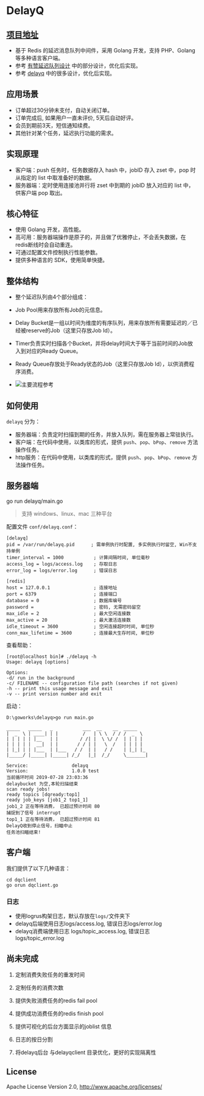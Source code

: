 # DelayQ
## [项目地址](https://github.com/liuxc2016/delayq) 

- 基于 Redis 的延迟消息队列中间件，采用 Golang 开发，支持 PHP、Golang 等多种语言客户端。
- 参考 [有赞延迟队列设计](http://tech.youzan.com/queuing_delay) 中的部分设计，优化后实现。
- 参考 [delayq](https://github.com/mix-basic/delayq) 中的很多设计，优化后实现。

## 应用场景

- 订单超过30分钟未支付，自动关闭订单。
- 订单完成后, 如果用户一直未评价, 5天后自动好评。
- 会员到期前3天，短信通知续费。
- 其他针对某个任务，延迟执行功能的需求。

## 实现原理

- 客户端：push 任务时，任务数据存入 hash 中，jobID 存入 zset 中，pop 时从指定的 list 中取准备好的数据。
- 服务器端：定时使用连接池并行将 zset 中到期的 jobID 放入对应的 list 中，供客户端 pop 取出。

## 核心特征

- 使用 Golang 开发，高性能。
- 高可用：服务器端操作是原子的，并且做了优雅停止，不会丢失数据，在redis断线时会自动重连。
- 可通过配置文件控制执行性能参数。
- 提供多种语言的 SDK，使用简单快捷。

## 整体结构

- 整个延迟队列由4个部分组成：
- Job Pool用来存放所有Job的元信息。
- Delay Bucket是一组以时间为维度的有序队列，用来存放所有需要延迟的／已经被reserve的Job（这里只存放Job Id）。
- Timer负责实时扫描各个Bucket，并将delay时间大于等于当前时间的Job放入到对应的Ready Queue。
- Ready Queue存放处于Ready状态的Job（这里只存放Job Id），以供消费程序消费。

- ![主要流程参考](https://tech.youzan.com/content/images/2016/03/delay-queue.png)

## 如何使用

`delayq` 分为：

- 服务器端：负责定时扫描到期的任务，并放入队列，需在服务器上常驻执行。
- 客户端：在代码中使用，以类库的形式，提供 `push`、`pop`、`bPop`、`remove` 方法操作任务。
- http服务：在代码中使用，以类库的形式，提供 `push`、`pop`、`bPop`、`remove` 方法操作任务。

## 服务器端


go run delayq/main.go
> 支持 windows、linux、mac 三种平台

配置文件 `conf/delayq.conf`：
```
[delayq]
pid = /var/run/delayq.pid      ; 需单例执行时配置, 多实例执行时留空, Win不支持单例
timer_interval = 1000           ; 计算间隔时间, 单位毫秒
access_log = logs/access.log    ; 存取日志
error_log = logs/error.log      ; 错误日志

[redis]
host = 127.0.0.1                ; 连接地址
port = 6379                     ; 连接端口
database = 0                    ; 数据库编号
password =                      ; 密码, 无需密码留空
max_idle = 2                    ; 最大空闲连接数
max_active = 20                 ; 最大激活连接数
idle_timeout = 3600             ; 空闲连接超时时间, 单位秒
conn_max_lifetime = 3600        ; 连接最大生存时间, 单位秒
```

查看帮助：

```
[root@localhost bin]# ./delayq -h
Usage: delayq [options]

Options:
-d/ run in the background
-c/ FILENAME -- configuration file path (searches if not given)
-h -- print this usage message and exit
-v -- print version number and exit
```

启动：

```
D:\goworks\delayq>go run main.go

_____   _____   _           ___  __    __  _____
|  _  \ | ____| | |         /   | \ \  / / /  _  \
| | | | | |__   | |        / /| |  \ \/ /  | | | |
| | | | |  __|  | |       / / | |   \  /   | | | |
| |_| | | |___  | |___   / /  | |   / /    | |_| |_
|_____/ |_____| |_____| /_/   |_|  /_/     \_______|

Service:                delayq
Version:                1.0.0 test
当前循环时间 2019-07-28 23:03:36
delaybucket 为空,本轮扫描结束
scan ready jobs!
ready topics [dqready:top1]
ready job_keys [job1_2 top1_1]
job1_2 正在等待消费， 已超过预计时间 80
捕捉到了信号 interrupt
top1_1 正在等待消费， 已超过预计时间 81
DelayQ收到停止信号，扫瞄中止
任务池扫瞄结束!
```

## 客户端

我们提供了以下几种语言：

```
cd dqclient
go orun dqclient.go
```

### 日志

- 使用logrus构架日志，默认存放在<code>logs/</code>文件夹下
- delayq后端使用日志logs/access.log, 错误日志logs/error.log
- delayq消费端使用日志 logs/topic_access.log, 错误日志logs/topic_error.log

## 尚未完成

1. 定制消费失败任务的重发时间
2. 定制任务的消费次数
3. 提供失败消费任务的redis fail pool
4. 提供成功消费任务的redis finish pool
5. 提供可视化的后台方面显示的joblist 信息
6. 日志的按日分割

7. 将delayq后台 与delayqclient 目录优化，更好的实现隔离性

## License

Apache License Version 2.0, http://www.apache.org/licenses/